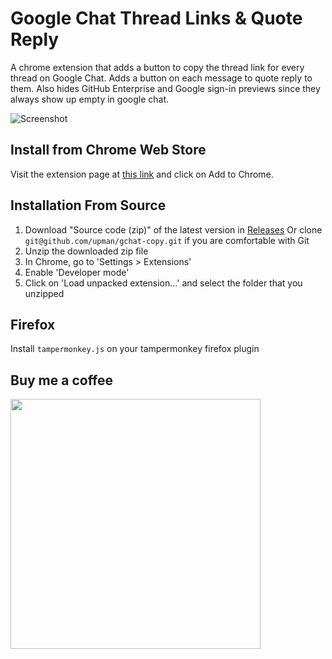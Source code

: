 # Google Chat Thread Links & Quote Reply
A chrome extension that adds a button to copy the thread link for every thread on Google Chat.
Adds a button on each message to quote reply to them.
Also hides GitHub Enterprise and Google sign-in previews since they always show up empty in google chat.

![Screenshot](https://i.imgur.com/s8NDSmo.gif)

## Install from Chrome Web Store
Visit the extension page at [this link](https://chrome.google.com/webstore/detail/google-chat-thread-links/aogkhbmeeckelbhfemleoajbglamokbc) and click on Add to Chrome.

## Installation From Source
1. Download "Source code (zip)" of the latest version in [Releases](https://github.com/upman/gchat-copy/releases)
Or clone `git@github.com/upman/gchat-copy.git` if you are comfortable with Git
2. Unzip the downloaded zip file
3. In Chrome, go to 'Settings > Extensions'
4. Enable 'Developer mode'
5. Click on 'Load unpacked extension...' and select the folder that you unzipped

## Firefox

Install `tampermonkey.js` on your tampermonkey firefox plugin

## Buy me a coffee
<a href="https://www.paypal.com/donate?hosted_button_id=BL4NDDVH8AGUY"><img src="https://raw.githubusercontent.com/stefan-niedermann/paypal-donate-button/master/paypal-donate-button.png" width="400px" /></a>
